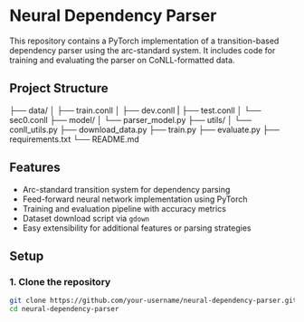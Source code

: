 # Neural Dependency Parser

This repository contains a PyTorch implementation of a transition-based dependency parser using the arc-standard system. It includes code for training and evaluating the parser on CoNLL-formatted data.

## Project Structure
├── data/
│   ├── train.conll
│   ├── dev.conll
|   ├── test.conll
│   └── sec0.conll
├── model/
│   └── parser_model.py
├── utils/
│   └── conll_utils.py
├── download_data.py
├── train.py
├── evaluate.py
├── requirements.txt
└── README.md

## Features

- Arc-standard transition system for dependency parsing
- Feed-forward neural network implementation using PyTorch
- Training and evaluation pipeline with accuracy metrics
- Dataset download script via `gdown`
- Easy extensibility for additional features or parsing strategies

## Setup

### 1. Clone the repository

```bash
git clone https://github.com/your-username/neural-dependency-parser.git
cd neural-dependency-parser
